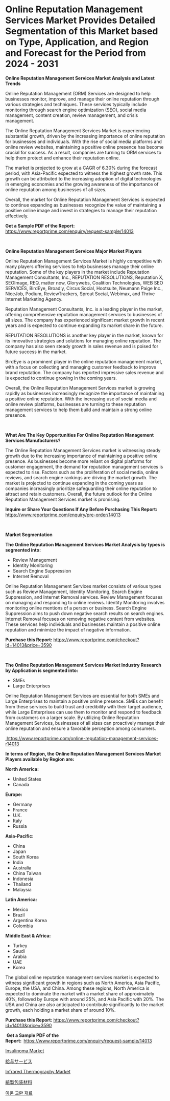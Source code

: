 <p><h1>Online Reputation Management Services Market Provides Detailed Segmentation of this Market based on Type, Application, and Region and Forecast for the Period from 2024 - 2031</h1></p><p><strong>Online Reputation Management Services Market Analysis and Latest Trends</strong></p>
<p><p>Online Reputation Management (ORM) Services are designed to help businesses monitor, improve, and manage their online reputation through various strategies and techniques. These services typically include monitoring through search engine optimization (SEO), social media management, content creation, review management, and crisis management.</p><p>The Online Reputation Management Services Market is experiencing substantial growth, driven by the increasing importance of online reputation for businesses and individuals. With the rise of social media platforms and online review websites, maintaining a positive online presence has become crucial for success. As a result, companies are turning to ORM services to help them protect and enhance their reputation online.</p><p>The market is projected to grow at a CAGR of 6.30% during the forecast period, with Asia-Pacific expected to witness the highest growth rate. This growth can be attributed to the increasing adoption of digital technologies in emerging economies and the growing awareness of the importance of online reputation among businesses of all sizes.</p><p>Overall, the market for Online Reputation Management Services is expected to continue expanding as businesses recognize the value of maintaining a positive online image and invest in strategies to manage their reputation effectively.</p></p>
<p><strong>Get a Sample PDF of the Report:&nbsp;</strong> <a href="https://www.reportprime.com/enquiry/request-sample/14013">https://www.reportprime.com/enquiry/request-sample/14013</a></p>
<p>&nbsp;</p>
<p><strong>Online Reputation Management Services Major Market Players</strong></p>
<p><p>Online Reputation Management Services Market is highly competitive with many players offering services to help businesses manage their online reputation. Some of the key players in the market include Reputation Management Consultants, Inc., REPUTATION RESOLUTIONS, Reputation X, SEOImage, REQ, matter now, Glorywebs, Coalition Technologies, WEB SEO SERVICES, BirdEye, Broadly, Circus Social, Hootsuite, Neumann Paige Inc., NiceJob, Podium, ReviewTrackers, Sprout Social, Webimax, and Thrive Internet Marketing Agency.</p><p>Reputation Management Consultants, Inc. is a leading player in the market, offering comprehensive reputation management services to businesses of all sizes. The company has experienced significant market growth in recent years and is expected to continue expanding its market share in the future.</p><p>REPUTATION RESOLUTIONS is another key player in the market, known for its innovative strategies and solutions for managing online reputation. The company has also seen steady growth in sales revenue and is poised for future success in the market.</p><p>BirdEye is a prominent player in the online reputation management market, with a focus on collecting and managing customer feedback to improve brand reputation. The company has reported impressive sales revenue and is expected to continue growing in the coming years.</p><p>Overall, the Online Reputation Management Services market is growing rapidly as businesses increasingly recognize the importance of maintaining a positive online reputation. With the increasing use of social media and online review platforms, businesses are turning to these reputation management services to help them build and maintain a strong online presence.</p></p>
<p>&nbsp;</p>
<p><strong>What Are The Key Opportunities For Online Reputation Management Services Manufacturers?</strong></p>
<p><p>The Online Reputation Management Services market is witnessing steady growth due to the increasing importance of maintaining a positive online presence. As businesses become more reliant on digital platforms for customer engagement, the demand for reputation management services is expected to rise. Factors such as the proliferation of social media, online reviews, and search engine rankings are driving the market growth. The market is projected to continue expanding in the coming years as companies increasingly prioritize safeguarding their online reputation to attract and retain customers. Overall, the future outlook for the Online Reputation Management Services market is promising.</p></p>
<p><strong>Inquire or Share Your Questions If Any Before Purchasing This Report:</strong> <a href="https://www.reportprime.com/enquiry/pre-order/14013">https://www.reportprime.com/enquiry/pre-order/14013</a></p>
<p>&nbsp;</p>
<p><strong>Market Segmentation</strong></p>
<p><strong>The Online Reputation Management Services Market Analysis by types is segmented into:</strong></p>
<p><ul><li>Review Management</li><li>Identity Monitoring</li><li>Search Engine Suppression</li><li>Internet Removal</li></ul></p>
<p><p>Online Reputation Management Services market consists of various types such as Review Management, Identity Monitoring, Search Engine Suppression, and Internet Removal services. Review Management focuses on managing and responding to online reviews. Identity Monitoring involves monitoring online mentions of a person or business. Search Engine Suppression aims to push down negative search results on search engines. Internet Removal focuses on removing negative content from websites. These services help individuals and businesses maintain a positive online reputation and minimize the impact of negative information.</p></p>
<p><strong>Purchase this Report:&nbsp;</strong><a href="https://www.reportprime.com/checkout?id=14013&price=3590">https://www.reportprime.com/checkout?id=14013&price=3590</a></p>
<p>&nbsp;</p>
<p><strong>The Online Reputation Management Services Market Industry Research by Application is segmented into:</strong></p>
<p><ul><li>SMEs</li><li>Large Enterprises</li></ul></p>
<p><p>Online Reputation Management Services are essential for both SMEs and Large Enterprises to maintain a positive online presence. SMEs can benefit from these services to build trust and credibility with their target audience, while Large Enterprises can use them to monitor and respond to feedback from customers on a larger scale. By utilizing Online Reputation Management Services, businesses of all sizes can proactively manage their online reputation and ensure a favorable perception among consumers.</p></p>
<p><a href="https://www.reportprime.com/online-reputation-management-services-r14013">&nbsp;https://www.reportprime.com/online-reputation-management-services-r14013</a></p>
<p><strong>In terms of Region, the Online Reputation Management Services Market Players available by Region are:</strong></p>
<p>
    <p> <strong> North America: </strong>
        <ul>
            <li>United States</li>
            <li>Canada</li>
        </ul>
        </p> 
    <p> <strong> Europe: </strong>
        <ul>
            <li>Germany</li>
            <li>France</li>
            <li>U.K.</li>
            <li>Italy</li>
            <li>Russia</li>
        </ul>
        </p> 
    <p> <strong> Asia-Pacific: </strong>
        <ul>
            <li>China</li>
            <li>Japan</li>
            <li>South Korea</li>
            <li>India</li>
            <li>Australia</li>
            <li>China Taiwan</li>
            <li>Indonesia</li>
            <li>Thailand</li>
            <li>Malaysia</li>
        </ul>
        </p> 
    <p> <strong> Latin America: </strong>
        <ul>
            <li>Mexico</li>
            <li>Brazil</li>
            <li>Argentina Korea</li>
            <li>Colombia</li>
        </ul>
        </p> 
    <p> <strong> Middle East & Africa: </strong>
        <ul>
            <li>Turkey</li>
            <li>Saudi</li>
            <li>Arabia</li>
            <li>UAE</li>
            <li>Korea</li>
        </ul>
    </p>
    </p>
<p><p>The global online reputation management services market is expected to witness significant growth in regions such as North America, Asia Pacific, Europe, the USA, and China. Among these regions, North America is expected to dominate the market with a market share of approximately 40%, followed by Europe with around 25%, and Asia Pacific with 20%. The USA and China are also anticipated to contribute significantly to the market growth, each holding a market share of around 10%.</p></p>
<p><strong>Purchase this Report: </strong><a href="https://www.reportprime.com/checkout?id=14013&price=3590">https://www.reportprime.com/checkout?id=14013&price=3590</a></p>
<p>&nbsp;<strong>Get a Sample PDF of the Report:&nbsp;&nbsp;</strong><a href="https://www.reportprime.com/enquiry/request-sample/14013">https://www.reportprime.com/enquiry/request-sample/14013</a></p>
<p><strong></strong></p>
<p><p><a href="https://github.com/amapolalg/Market-Research-Report-List-1/blob/main/insulinoma-market.md">Insulinoma Market</a></p><p><a href="https://medium.com/@ebbkautzer/%E7%B5%A6%E4%B8%8E%E8%A8%88%E7%AE%97%E3%82%B5%E3%83%BC%E3%83%93%E3%82%B9%E6%A5%AD%E7%95%8C%E3%81%AE%E5%88%86%E6%9E%90%E3%83%AC%E3%83%9D%E3%83%BC%E3%83%88-%E5%B8%82%E5%A0%B4%E8%A6%8F%E6%A8%A1%E3%81%AF-2024%E5%B9%B4%E3%81%8B%E3%82%892031%E5%B9%B4%E3%81%BE%E3%81%A7%E3%81%AE%E6%9C%9F%E9%96%93%E3%81%AB-%E3%82%A2%E3%83%97%E3%83%AA%E3%82%B1%E3%83%BC%E3%82%B7%E3%83%A7%E3%83%B3-%E3%82%BF%E3%82%A4%E3%83%97-%E5%9C%B0%E5%9F%9F%E3%81%AB%E3%82%88%E3%82%8A-13-4-%E3%81%AE%E5%B9%B4%E5%B9%B3%E5%9D%87%E6%88%90%E9%95%B7%E7%8E%87%E3%81%A7%E6%8B%A1%E5%A4%A7%E3%81%99%E3%82%8B%E3%81%A8%E4%BA%88%E6%B8%AC%E3%81%95%E3%82%8C%E3%81%A6%E3%81%84%E3%81%BE%E3%81%99-4b9ccfa32b0b">給与サービス</a></p><p><a href="https://github.com/nathandecarvalho/Market-Research-Report-List-4/blob/main/infrared-thermography-market.md">Infrared Thermography Market</a></p><p><a href="https://medium.com/@queenlitle19361/%E7%B4%99%E3%83%91%E3%83%83%E3%82%B1%E3%83%BC%E3%82%B8%E6%9D%90%E6%96%99%E5%B8%82%E5%A0%B4-%E3%82%B0%E3%83%AD%E3%83%BC%E3%83%90%E3%83%AB%E3%81%8A%E3%82%88%E3%81%B3%E5%9C%B0%E5%9F%9F%E5%88%A5%E5%88%86%E6%9E%90-%E5%9C%B0%E5%9F%9F-%E5%9B%BD%E3%83%AC%E3%83%99%E3%83%AB%E5%88%86%E6%9E%90-%E3%81%8A%E3%82%88%E3%81%B3%E7%AB%B6%E4%BA%89%E7%92%B0%E5%A2%83%E3%81%AB%E7%84%A6%E7%82%B9%E3%82%92%E5%BD%93%E3%81%A6%E3%82%8B-a9e0fec75473">紙製包装材料</a></p><p><a href="https://medium.com/@jonatanjast1928/%EC%9D%B4%EC%98%A8-%EA%B5%90%ED%99%98-%EC%86%8C%EC%9E%AC-%EC%8B%9C%EC%9E%A5-%EB%8F%99%ED%96%A5-%EC%9D%B4%EC%98%A8-%EA%B5%90%ED%99%98-%EC%86%8C%EC%9E%AC-%EC%8B%9C%EC%9E%A5-%ED%86%B5%EC%B0%B0%EA%B3%BC-%EC%98%88%EC%B8%A1-%EB%B6%84%EC%84%9D%EC%97%90-%EC%B4%88%EC%A0%90%EC%9D%84-%EB%A7%9E%EC%B6%94%EB%8B%A4-2024-2031-d4e7ae6f15e3">이온 교환 재료</a></p></p>